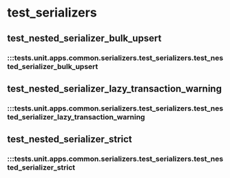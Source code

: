 # test_serializers

## test_nested_serializer_bulk_upsert

### :::tests.unit.apps.common.serializers.test_serializers.test_nested_serializer_bulk_upsert

## test_nested_serializer_lazy_transaction_warning

### :::tests.unit.apps.common.serializers.test_serializers.test_nested_serializer_lazy_transaction_warning

## test_nested_serializer_strict

### :::tests.unit.apps.common.serializers.test_serializers.test_nested_serializer_strict

